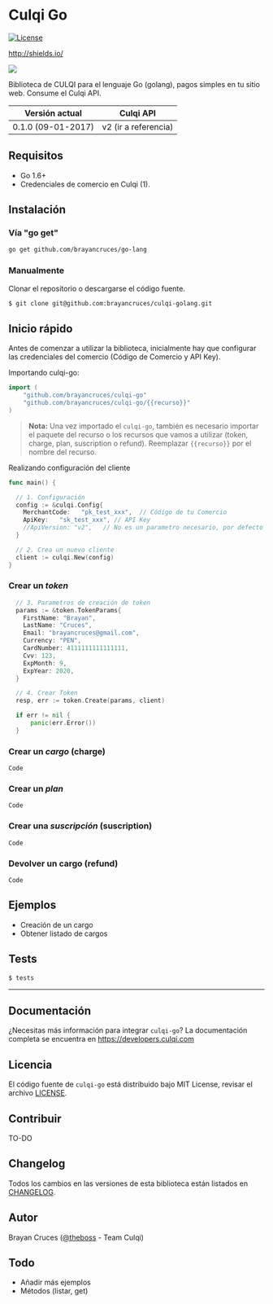 # Culqi Go 


[![License](https://poser.pugx.org/culqi/culqi-php/license)](https://packagist.org/packages/culqi/culqi-php) 

http://shields.io/

![](https://raw.githubusercontent.com/zeit/art/5824d39f6b3f714c51d40e8cdc4cb2673142527a/release/repo-banner.png)


Biblioteca de CULQI para el lenguaje Go (golang), pagos simples en tu sitio web. Consume el Culqi API.

| Versión actual| Culqi API|
|----|----|
| 0.1.0 (09-01-2017) |v2 (ir a referencia)|



## Requisitos 

- Go 1.6+ 
- Credenciales de comercio en Culqi (1).

## Instalación 


### Vía "go get"


```bash
go get github.com/brayancruces/go-lang
```


### Manualmente

Clonar el repositorio o descargarse el código fuente.

```bash
$ git clone git@github.com:brayancruces/culqi-golang.git
```

## Inicio rápido 

Antes de comenzar a utilizar la biblioteca, inicialmente hay que configurar las credenciales del comercio (Código de Comercio y API Key). 

Importando culqi-go:

```go
import (    
    "github.com/brayancruces/culqi-go"
    "github.com/brayancruces/culqi-go/{{recurso}}"
)
```

> **Nota:** Una vez importado  el `culqi-go`, también es necesario importar el paquete del recurso o los recursos que vamos a utilizar (token, charge, plan, suscription o refund). Reemplazar `{{recurso}}` por el nombre del recurso.

Realizando configuración del cliente
```go
func main() {

  // 1. Configuración
  config := &culqi.Config{
    MerchantCode:   "pk_test_xxx",  // Código de tu Comercio
    ApiKey:   "sk_test_xxx", // API Key
    //ApiVersion: "v2",   // No es un parametro necesario, por defecto es la v2
  }

  // 2. Crea un nuevo cliente
  client := culqi.New(config)
}
```
### Crear un *token* 


```go
  // 3. Parametros de creación de token
  params := &token.TokenParams{
    FirstName: "Brayan",
    LastName: "Cruces",
    Email: "brayancruces@gmail.com",
    Currency: "PEN",
    CardNumber: 4111111111111111,
    Cvv: 123,
    ExpMonth: 9,
    ExpYear: 2020,
  }

  // 4. Crear Token
  resp, err := token.Create(params, client)

  if err != nil {
      panic(err.Error())
  }

```

### Crear un *cargo* (charge)

```
Code

```

### Crear un *plan* 

```
Code

```


### Crear una *suscripción* (suscription)  

```
Code

```


### Devolver un cargo (refund)

```
Code

```


## Ejemplos 

- Creación de un cargo 
- Obtener listado de cargos 


## Tests 

```bash
$ tests
```

---

## Documentación 

¿Necesitas más información para integrar `culqi-go`? La documentación completa se encuentra en https://developers.culqi.com


## Licencia 

El código fuente de `culqi-go` está distribuido bajo MIT License, revisar el archivo [LICENSE](LICENSE).


## Contribuir

TO-DO


## Changelog

Todos los cambios en las versiones de esta biblioteca están listados en [CHANGELOG](CHANGELOG).   


## Autor

Brayan Cruces ([@theboss](https://github.com/brayancruces) - Team Culqi)  

## Todo 
- Añadir más ejemplos 
- Métodos (listar, get)
